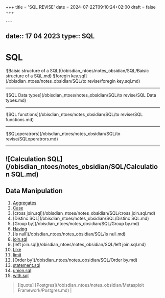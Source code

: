 +++
title = 'SQL REVISE'
date = 2024-07-22T09:10:24+02:00
draft = false
+++

    ---
date:: 17 04 2023
type:: SQL
---
# SQL
![Baisic structure of a SQL](/obisdian_ntoes/notes_obsidian/SQL/Baisic structure of a SQL.md)
![foregin key.sql](/obisdian_ntoes/notes_obsidian/SQL/to revise/foregin key.sql.md)

--- 
![SQL Data types](/obisdian_ntoes/notes_obsidian/SQL/to revise/SQL Data types.md)

---
![SQL functions](/obisdian_ntoes/notes_obsidian/SQL/to revise/SQL functions.md)

---
![SQLoperatrors](/obisdian_ntoes/notes_obsidian/SQL/to revise/SQLoperatrors.md)

---

![Calculation SQL](/obisdian_ntoes/notes_obsidian/SQL/Calculation SQL.md)
---

## Data Manipulation
1. [Aggregates](/obisdian_ntoes/notes_obsidian/SQL/Aggregates.md)
2. [Case](/obisdian_ntoes/notes_obsidian/SQL/Case.md)
3. [cross join.sql](/obisdian_ntoes/notes_obsidian/SQL/cross join.sql.md)
4. [Distinc SQL](/obisdian_ntoes/notes_obsidian/SQL/Distinc SQL.md)
5. [Group by](/obisdian_ntoes/notes_obsidian/SQL/Group by.md)
6. [Having](/obisdian_ntoes/notes_obsidian/SQL/Having.md)
7. [Is null](/obisdian_ntoes/notes_obsidian/SQL/Is null.md)
8. [join.sql](/obisdian_ntoes/notes_obsidian/SQL/join.sql.md)
9. [left join.sql](/obisdian_ntoes/notes_obsidian/SQL/left join.sql.md)
10. [Like](/obisdian_ntoes/notes_obsidian/SQL/Like.md)
11. [limit](/obisdian_ntoes/notes_obsidian/SQL/limit.md)
12. [Order by](/obisdian_ntoes/notes_obsidian/SQL/Order by.md)
13. [statement.sql](/obisdian_ntoes/notes_obsidian/SQL/statement.sql.md)
14. [union.sql](/obisdian_ntoes/notes_obsidian/SQL/union.sql.md)
15. [with.sql](/obisdian_ntoes/notes_obsidian/SQL/with.sql.md)
>[!quote] [Postgres](/obisdian_ntoes/notes_obsidian/Metasploit Framework/Postgres.md) | 


